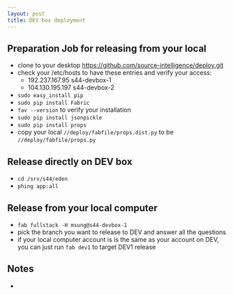 ```yaml
---
layout: post
title: DEV box deployment
---
```



## Preparation Job for releasing from your local
* clone to your desktop https://github.com/source-intelligence/deploy.git
* check your /etc/hosts to have these entries and verify your access:
    * 192.237.167.95  s44-devbox-1
    * 104.130.195.197 s44-devbox-2
* `sudo easy_install pip`
* `sudo pip install Fabric`
* `fav --version` to verify your installation
* `sudo pip install jsonpickle`
* `sudo pip install props`
* copy your local `//deploy/fabfile/props.dist.py` to be `//deploy/fabfile/props.py`

## Release directly on DEV box
* `cd /srv/s44/eden`
* `phing app:all`


## Release from your local computer
* `fab fullstack -H msung@s44-devbox-1`
* pick the branch you want to release to DEV and answer all the questions
* if your local computer account is is the same as your account on DEV, you can just run `fab dev1` to target DEV1 release

## Notes

* 



